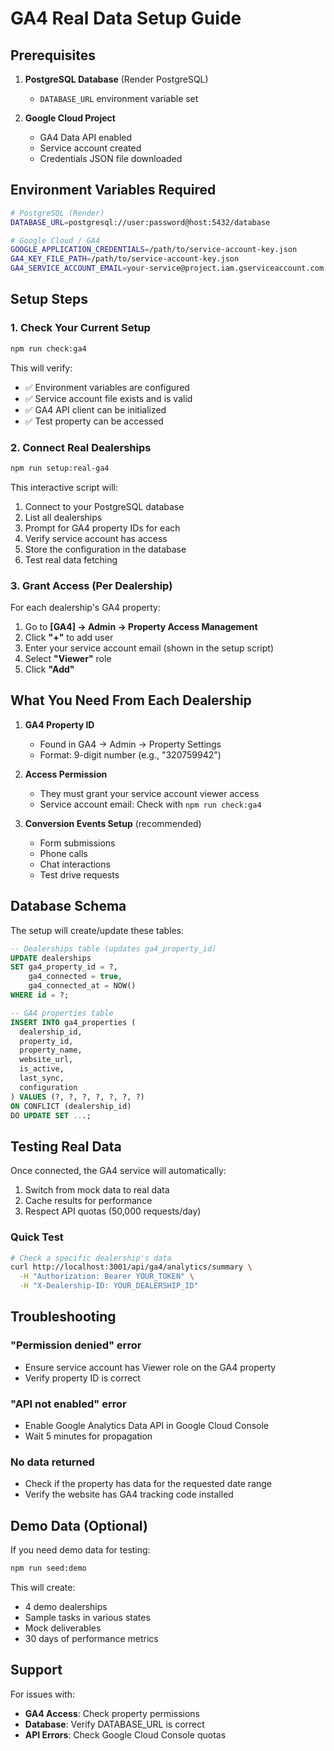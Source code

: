 # GA4 Real Data Setup Guide

## Prerequisites

1. **PostgreSQL Database** (Render PostgreSQL)
   - `DATABASE_URL` environment variable set

2. **Google Cloud Project**
   - GA4 Data API enabled
   - Service account created
   - Credentials JSON file downloaded

## Environment Variables Required

```bash
# PostgreSQL (Render)
DATABASE_URL=postgresql://user:password@host:5432/database

# Google Cloud / GA4
GOOGLE_APPLICATION_CREDENTIALS=/path/to/service-account-key.json
GA4_KEY_FILE_PATH=/path/to/service-account-key.json
GA4_SERVICE_ACCOUNT_EMAIL=your-service@project.iam.gserviceaccount.com
```

## Setup Steps

### 1. Check Your Current Setup
```bash
npm run check:ga4
```

This will verify:
- ✅ Environment variables are configured
- ✅ Service account file exists and is valid
- ✅ GA4 API client can be initialized
- ✅ Test property can be accessed

### 2. Connect Real Dealerships
```bash
npm run setup:real-ga4
```

This interactive script will:
1. Connect to your PostgreSQL database
2. List all dealerships
3. Prompt for GA4 property IDs for each
4. Verify service account has access
5. Store the configuration in the database
6. Test real data fetching

### 3. Grant Access (Per Dealership)

For each dealership's GA4 property:
1. Go to **[GA4] → Admin → Property Access Management**
2. Click **"+"** to add user
3. Enter your service account email (shown in the setup script)
4. Select **"Viewer"** role
5. Click **"Add"**

## What You Need From Each Dealership

1. **GA4 Property ID** 
   - Found in GA4 → Admin → Property Settings
   - Format: 9-digit number (e.g., "320759942")

2. **Access Permission**
   - They must grant your service account viewer access
   - Service account email: Check with `npm run check:ga4`

3. **Conversion Events Setup** (recommended)
   - Form submissions
   - Phone calls
   - Chat interactions
   - Test drive requests

## Database Schema

The setup will create/update these tables:

```sql
-- Dealerships table (updates ga4_property_id)
UPDATE dealerships 
SET ga4_property_id = ?, 
    ga4_connected = true,
    ga4_connected_at = NOW()
WHERE id = ?;

-- GA4 properties table
INSERT INTO ga4_properties (
  dealership_id,
  property_id, 
  property_name,
  website_url,
  is_active,
  last_sync,
  configuration
) VALUES (?, ?, ?, ?, ?, ?, ?)
ON CONFLICT (dealership_id) 
DO UPDATE SET ...;
```

## Testing Real Data

Once connected, the GA4 service will automatically:
1. Switch from mock data to real data
2. Cache results for performance
3. Respect API quotas (50,000 requests/day)

### Quick Test
```bash
# Check a specific dealership's data
curl http://localhost:3001/api/ga4/analytics/summary \
  -H "Authorization: Bearer YOUR_TOKEN" \
  -H "X-Dealership-ID: YOUR_DEALERSHIP_ID"
```

## Troubleshooting

### "Permission denied" error
- Ensure service account has Viewer role on the GA4 property
- Verify property ID is correct

### "API not enabled" error
- Enable Google Analytics Data API in Google Cloud Console
- Wait 5 minutes for propagation

### No data returned
- Check if the property has data for the requested date range
- Verify the website has GA4 tracking code installed

## Demo Data (Optional)

If you need demo data for testing:
```bash
npm run seed:demo
```

This will create:
- 4 demo dealerships
- Sample tasks in various states
- Mock deliverables
- 30 days of performance metrics

## Support

For issues with:
- **GA4 Access**: Check property permissions
- **Database**: Verify DATABASE_URL is correct
- **API Errors**: Check Google Cloud Console quotas